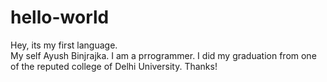 # hello-world
Hey, its my first language.  
My self Ayush Binjrajka. I am a prrogrammer. I did my graduation from one of the reputed college of Delhi University. Thanks! 
